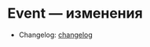 # Event — изменения
- Changelog: [changelog](../../modules/backend-event/backend-event-service/changelog.md)
